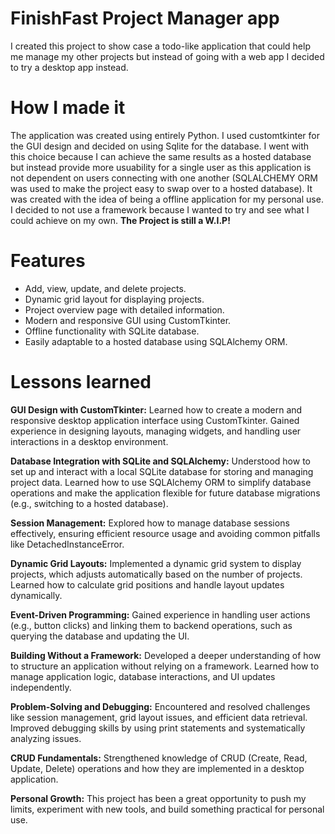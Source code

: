 # FinishFast Project Manager app

I created this project to show case a todo-like application that could help me manage my other projects but instead of going with a web app I decided to try a desktop app instead.

# How I made it

The application was created using entirely Python. I used customtkinter for the GUI design and decided on using Sqlite for the database. I went with this choice because I can achieve the same results as a hosted database but instead provide more usuability for a single user as this application is not dependent on users connecting with one another (SQLALCHEMY ORM was used to make the project easy to swap over to a hosted database). It was created with the idea of being a offline application for my personal use. I decided to not use a framework because I wanted to try and see what I could achieve on my own. **The Project is still a W.I.P!**

# Features

- Add, view, update, and delete projects.
- Dynamic grid layout for displaying projects.
- Project overview page with detailed information.
- Modern and responsive GUI using CustomTkinter.
- Offline functionality with SQLite database.
- Easily adaptable to a hosted database using SQLAlchemy ORM.

# Lessons learned

**GUI Design with CustomTkinter:**
Learned how to create a modern and responsive desktop application interface using CustomTkinter.
Gained experience in designing layouts, managing widgets, and handling user interactions in a desktop environment.

**Database Integration with SQLite and SQLAlchemy:**
Understood how to set up and interact with a local SQLite database for storing and managing project data.
Learned how to use SQLAlchemy ORM to simplify database operations and make the application flexible for future database migrations (e.g., switching to a hosted database).

**Session Management:**
Explored how to manage database sessions effectively, ensuring efficient resource usage and avoiding common pitfalls like DetachedInstanceError.

**Dynamic Grid Layouts:**
Implemented a dynamic grid system to display projects, which adjusts automatically based on the number of projects.
Learned how to calculate grid positions and handle layout updates dynamically.

**Event-Driven Programming:**
Gained experience in handling user actions (e.g., button clicks) and linking them to backend operations, such as querying the database and updating the UI.

**Building Without a Framework:**
Developed a deeper understanding of how to structure an application without relying on a framework.
Learned how to manage application logic, database interactions, and UI updates independently.

**Problem-Solving and Debugging:**
Encountered and resolved challenges like session management, grid layout issues, and efficient data retrieval.
Improved debugging skills by using print statements and systematically analyzing issues.

**CRUD Fundamentals:**
Strengthened knowledge of CRUD (Create, Read, Update, Delete) operations and how they are implemented in a desktop application.

**Personal Growth:**
This project has been a great opportunity to push my limits, experiment with new tools, and build something practical for personal use.
